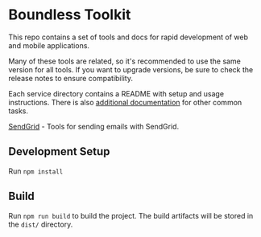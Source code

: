# Boundless Toolkit

This repo contains a set of tools and docs for rapid development of web and mobile applications.

Many of these tools are related, so it's recommended to use the same version for all tools. If you want to upgrade versions, 
be sure to check the release notes to ensure compatibility.

Each service directory contains a README with setup and usage instructions. There is also 
[additional documentation](https://buildboundless.github.io/boundless-toolkit/) for other
common tasks.

[SendGrid](./src/sendgrid/README.md) - Tools for sending emails with SendGrid.

## Development Setup
Run `npm install`

## Build

Run `npm run build` to build the project. The build artifacts will be stored in the `dist/` directory.
